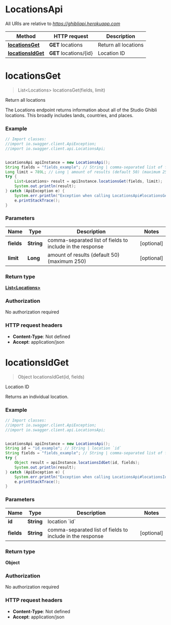 # LocationsApi

All URIs are relative to *https://ghibliapi.herokuapp.com*

Method | HTTP request | Description
------------- | ------------- | -------------
[**locationsGet**](LocationsApi.md#locationsGet) | **GET** locations | Return all locations
[**locationsIdGet**](LocationsApi.md#locationsIdGet) | **GET** locations/{id} | Location ID


<a name="locationsGet"></a>
# **locationsGet**
> List&lt;Locations&gt; locationsGet(fields, limit)

Return all locations

The Locations endpoint returns information about all of the Studio Ghibli locations. This broadly includes lands, countries, and places. 

### Example
```java
// Import classes:
//import io.swagger.client.ApiException;
//import io.swagger.client.api.LocationsApi;


LocationsApi apiInstance = new LocationsApi();
String fields = "fields_example"; // String | comma-separated list of fields to include in the response
Long limit = 789L; // Long | amount of results (default 50) (maximum 250)
try {
    List<Locations> result = apiInstance.locationsGet(fields, limit);
    System.out.println(result);
} catch (ApiException e) {
    System.err.println("Exception when calling LocationsApi#locationsGet");
    e.printStackTrace();
}
```

### Parameters

Name | Type | Description  | Notes
------------- | ------------- | ------------- | -------------
 **fields** | **String**| comma-separated list of fields to include in the response | [optional]
 **limit** | **Long**| amount of results (default 50) (maximum 250) | [optional]

### Return type

[**List&lt;Locations&gt;**](Locations.md)

### Authorization

No authorization required

### HTTP request headers

 - **Content-Type**: Not defined
 - **Accept**: application/json

<a name="locationsIdGet"></a>
# **locationsIdGet**
> Object locationsIdGet(id, fields)

Location ID

Returns an individual location.

### Example
```java
// Import classes:
//import io.swagger.client.ApiException;
//import io.swagger.client.api.LocationsApi;


LocationsApi apiInstance = new LocationsApi();
String id = "id_example"; // String | location `id`
String fields = "fields_example"; // String | comma-separated list of fields to include in the response
try {
    Object result = apiInstance.locationsIdGet(id, fields);
    System.out.println(result);
} catch (ApiException e) {
    System.err.println("Exception when calling LocationsApi#locationsIdGet");
    e.printStackTrace();
}
```

### Parameters

Name | Type | Description  | Notes
------------- | ------------- | ------------- | -------------
 **id** | **String**| location &#x60;id&#x60; |
 **fields** | **String**| comma-separated list of fields to include in the response | [optional]

### Return type

**Object**

### Authorization

No authorization required

### HTTP request headers

 - **Content-Type**: Not defined
 - **Accept**: application/json

